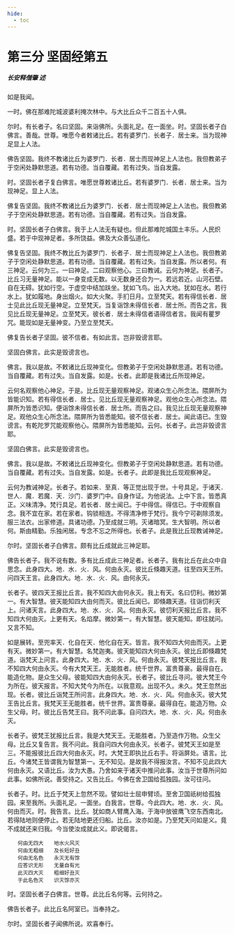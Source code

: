 ```yaml
---
hide:
  - toc
---
```


# **第三分 坚固经第五**

##### 长安释僧肇 述

如是我闻。

一时。佛在那难陀城波婆利掩次林中。与大比丘众千二百五十人俱。

尔时。有长者子。名曰坚固。来诣佛所。头面礼足。在一面坐。时。坚固长者子白佛言。善哉。世尊。唯愿今者敕诸比丘。若有婆罗门．长者子．居士来。当为现神足显上人法。

佛告坚固。我终不教诸比丘为婆罗门．长者．居士而现神足上人法也。我但教弟子于空闲处静默思道。若有功德。当自覆藏。若有过失。当自发露。

时。坚固长者子复白佛言。唯愿世尊敕诸比丘。若有婆罗门．长者．居士来。当为现神足。显上人法。

佛复告坚固。我终不教诸比丘为婆罗门．长者．居士而现神足上人法也。我但教弟子于空闲处静默思道。若有功德。当自覆藏。若有过失。当自发露。

时。坚固长者子白佛言。我于上人法无有疑也。但此那难陀城国土丰乐。人民炽盛。若于中现神足者。多所饶益。佛及大众善弘道化。

佛复告坚固。我终不教比丘为婆罗门．长者子．居士而现神足上人法也。我但教弟子于空闲处静默思道。若有功德。当自覆藏。若有过失。当自发露。所以者何。有三神足。云何为三。一曰神足。二曰观察他心。三曰教诫。云何为神足。长者子。比丘习无量神足。能以一身变成无数。以无数身还合为一。若远若近。山河石壁。自在无碍。犹如行空。于虚空中结加趺坐。犹如飞鸟。出入大地。犹如在水。若行水上。犹如履地。身出烟火。如大火聚。手扪日月。立至梵天。若有得信长者．居士见此比丘现无量神足。立至梵天。当复诣馀未得信长者．居士所。而告之言。我见比丘现无量神足。立至梵天。彼长者．居士未得信者语得信者言。我闻有瞿罗咒。能现如是无量神变。乃至立至梵天。

佛复告长者子坚固。彼不信者。有如此言。岂非毁谤言耶。

坚固白佛言。此实是毁谤言也。

佛言。我以是故。不敕诸比丘现神变化。但教弟子于空闲处静默思道。若有功德。当自覆藏。若有过失。当自发露。如是。长者。此即是我诸比丘所现神足。

云何名观察他心神足。于是。比丘现无量观察神足。观诸众生心所念法。隈屏所为皆能识知。若有得信长者．居士。见比丘现无量观察神足。观他众生心所念法。隈屏所为皆悉识知。便诣馀未得信长者．居士所。而告之曰。我见比丘现无量观察神足。观他众生心所念法。隈屏所为皆悉能知。彼不信长者．居士。闻此语已。生毁谤言。有乾陀罗咒能观察他心。隈屏所为皆悉能知。云何。长者子。此岂非毁谤言耶。

坚固白佛言。此实是毁谤言也。

佛言。我以是故。不敕诸比丘现神变化。但教弟子于空闲处静默思道。若有功德。当自覆藏。若有过失。当自发露。如是。长者子。此即是我比丘现观察神足。

云何为教诫神足。长者子。若如来．至真．等正觉出现于世。十号具足。于诸天．世人．魔．若魔．天．沙门．婆罗门中。自身作证。为他说法。上中下言。皆悉真正。义味清净。梵行具足。若长者．居士闻已。于中得信。得信已。于中观察自念。我不宜在家。若在家者。钩锁相连。不得清净修于梵行。我今宁可剃除须发。服三法衣。出家修道。具诸功德。乃至成就三明。灭诸暗冥。生大智明。所以者何。斯由精勤。乐独闲居。专念不忘之所得也。长者子。此是我比丘现教诫神足。

尔时。坚固长者子白佛言。颇有比丘成就此三神足耶。

佛告长者子。我不说有数。多有比丘成此三神足者。长者子。我有比丘在此众中自思念。此身四大。地．水．火．风。何由永灭。彼比丘倏趣天道。往至四天王所。问四天王言。此身四大。地．水．火．风。由何永灭。

长者子。彼四天王报比丘言。我不知四大由何永灭。我上有天。名曰忉利。微妙第一。有大智慧。彼天能知四大由何而灭。彼比丘闻已。即倏趣天道。往诣忉利天上。问诸天言。此身四大。地．水．火．风。何由永灭。彼忉利天报比丘言。我不知四大何由灭。上更有天。名焰摩。微妙第一。有大智慧。彼天能知。即往就问。又言不知。

如是展转。至兜率天．化自在天．他化自在天。皆言。我不知四大何由而灭。上更有天。微妙第一。有大智慧。名梵迦夷。彼天能知四大何由永灭。彼比丘即倏趣梵道。诣梵天上问言。此身四大。地．水．火．风。何由永灭。彼梵天报比丘言。我不知四大何由永灭。今有大梵天王。无能胜者。统千世界。富贵尊豪。最得自在。能造化物。是众生父母。彼能知四大由何永灭。长者子。彼比丘寻问。彼大梵王今为所在。彼天报言。不知大梵今为所在。以我意观。出现不久。未久。梵王忽然出现。长者。彼比丘诣梵王所问言。此身四大。地．水．火．风。何由永灭。彼大梵王告比丘言。我梵天王无能胜者。统千世界。富贵尊豪。最得自在。能造万物。众生父母。时。彼比丘告梵王曰。我不问此事。自问四大。地．水．火．风。何由永灭。

长者子。彼梵王犹报比丘言。我是大梵天王。无能胜者。乃至造作万物。众生父母。比丘又复告言。我不问此。我自问四大何由永灭。长者子。彼梵天王如是至三。不能报彼比丘四大何由永灭。时。大梵王即执比丘右手。将诣屏处。语言。比丘。今诸梵王皆谓我为智慧第一。无不知见。是故我不得报汝言。不知不见此四大何由永灭。又语比丘。汝为大愚。乃舍如来于诸天中推问此事。汝当于世尊所问如此事。如佛所说。善受持之。又告比丘。今佛在舍卫国给孤独园。汝可往问。

长者子。时。比丘于梵天上忽然不现。譬如壮士屈申臂顷。至舍卫国祇树给孤独园。来至我所。头面礼足。一面坐。白我言。世尊。今此四大。地．水．火．风。何由而灭。时。我告言。比丘。犹如商人臂鹰入海。于海中放彼鹰飞空东西南北。若得陆地则便停止。若无陆地更还归船。比丘。汝亦如是。乃至梵天问如是义。竟不成就还来归我。今当使汝成就此义。即说偈言。
```
　　何由无四大　　地水火风灭
　　何由无粗细　　及长短好丑
　　何由无名色　　永灭无有馀
　　应答识无形　　无量自有光
　　此灭四大灭　　粗细好丑灭
　　于此名色灭　　识灭馀亦灭
```
时。坚固长者子白佛言。世尊。此比丘名何等。云何持之。

佛告长者子。此比丘名阿室已。当奉持之。

尔时。坚固长者子闻佛所说。欢喜奉行。